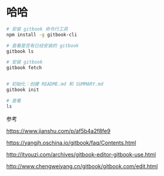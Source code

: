 # 哈哈

```bash
# 安装 gitbook 命令行工具
npm install -g gitbook-cli

# 查看是否有已经安装的 gitbook
gitbook ls

# 安装 gitbook
gitbook fetch


# 初始化：创建 README.md 和 SUMMARY.md
gitbook init

# 查看
ls
```



参考

https://www.jianshu.com/p/af5b4a2f8fe9

https://yangjh.oschina.io/gitbook/faq/Contents.html

http://ityouzi.com/archives/gitbook-editor-gitbook-use.html

http://www.chengweiyang.cn/gitbook/gitbook.com/edit.html